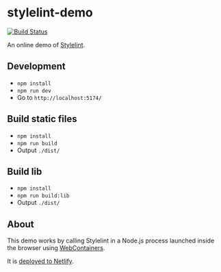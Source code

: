 # stylelint-demo

[![Build Status](https://github.com/stylelint/stylelint-demo/workflows/CI/badge.svg)](https://github.com/stylelint/stylelint-demo/actions)

An online demo of [Stylelint](https://github.com/stylelint/stylelint).

## Development

- `npm install`
- `npm run dev`
- Go to `http://localhost:5174/`

## Build static files

- `npm install`
- `npm run build`
- Output `./dist/`

## Build lib

- `npm install`
- `npm run build:lib`
- Output `./dist/`

## About

This demo works by calling Stylelint in a Node.js process launched inside the browser using [WebContainers](https://webcontainers.io/).

It is [deployed to Netlify](https://chimerical-trifle-8d3c21.netlify.app/).
